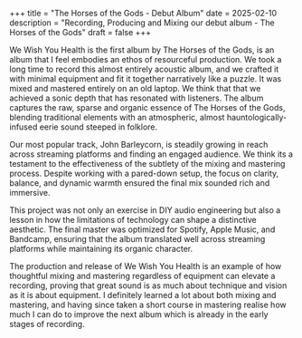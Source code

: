 +++
title = "The Horses of the Gods - Debut Album"
date = 2025-02-10
description = "Recording, Producing and Mixing our debut album - The Horses of the Gods"
draft = false
+++



We Wish You Health is the first album by The Horses of the Gods, is an album that I feel embodies an ethos of resourceful production. We took a long time to record this almost entirely acoustic album, and we crafted it with minimal equipment and fit it together narratively like a puzzle. It was mixed and mastered entirely on an old laptop. We think that that we achieved a sonic depth that has resonated with listeners. The album captures the raw, sparse and organic essence of The Horses of the Gods, blending traditional elements with an atmospheric, almost hauntologically-infused eerie sound steeped in folklore.

Our most popular track, John Barleycorn, is steadily growing in reach across streaming platforms and finding an engaged audience.  We think its a testament to the effectiveness of the subtlety of the mixing and mastering process. Despite working with a pared-down setup, the focus on clarity, balance, and dynamic warmth ensured the final mix sounded rich and immersive.

This project was not only an exercise in DIY audio engineering but also a lesson in how the limitations of technology can shape a distinctive aesthetic. The final master was optimized for Spotify, Apple Music, and Bandcamp, ensuring that the album translated well across streaming platforms while maintaining its organic character.

The production and release of We Wish You Health is an example of how thoughtful mixing and mastering regardless of equipment can elevate a recording, proving that great sound is as much about technique and vision as it is about equipment. I definitely learned a lot about both mixing and mastering, and having since taken a short course in mastering realise how much I can do to improve the next album which is already in the early stages of recording.
